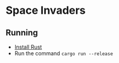 # Space Invaders

## Running

- [Install Rust](https://www.rust-lang.org/install.html)
- Run the command `cargo run --release`
